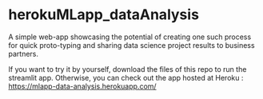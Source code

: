 # herokuMLapp_dataAnalysis
A simple web-app showcasing the potential of creating one such process for quick proto-typing and sharing 
data science project results to business partners. 

If you want to try it by yourself, download the files of this repo to run the streamlit app.
Otherwise, you can check out the app hosted at Heroku : https://mlapp-data-analysis.herokuapp.com/
